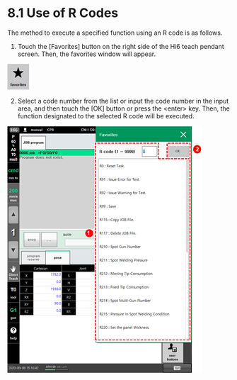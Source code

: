 # 8.1 Use of R Codes

The method to execute a specified function using an R code is as follows.

1.	Touch the \[Favorites\] button on the right side of the Hi6 teach pendant screen. Then, the favorites window will appear.

![](../_assets/image%20%28516%29.png)



2.	Select a code number from the list or input the code number in the input area, and then touch the \[OK\] button or press the &lt;enter&gt; key. Then, the function designated to the selected R code will be executed.

![](../_assets/image%20%28523%29.png)






